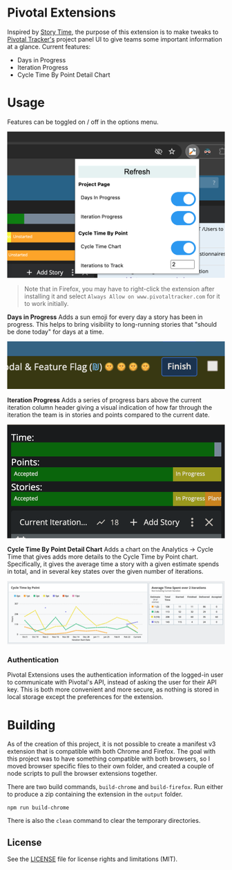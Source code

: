 # Pivotal Extensions

Inspired by [Story Time](https://github.com/bertrandmoulard/story_time/tree/master), the purpose of this extension is to make tweaks to [Pivotal Tracker's](https://www.pivotaltracker.com/) project panel UI to give teams some important information at a glance. Current features:

- Days in Progress
- Iteration Progress
- Cycle Time By Point Detail Chart

# Usage

Features can be toggled on / off in the options menu.

![options menu](./screenshots/options_chrome.png)

> Note that in Firefox, you may have to right-click the extension after installing it and select `Always Allow on www.pivotaltracker.com` for it to work initially.

**Days in Progress** Adds a sun emoji for every day a story has been in progress. This helps to bring visibility to long-running stories that "should be done today" for days at a time.

![days in progress](./screenshots/days_in_progress.png)

**Iteration Progress** Adds a series of progress bars above the current iteration column header giving a visual indication of how far through the iteration the team is in stories and points compared to the current date.

![iteration progress](./screenshots/iteration_progress.png)

**Cycle Time By Point Detail Chart** Adds a chart on the Analytics -> Cycle Time that gives adds more details to the Cycle Time by Point chart. Specifically, it gives the average time a story with a given estimate spends in total, and in several key states over the given number of iterations. 

![cycle time chart](./screenshots/cycle_time_chart.png)

### Authentication

Pivotal Extensions uses the authentication information of the logged-in user to communicate with Pivotal's API, instead of asking the user for their API key. This is both more convenient and more secure, as nothing is stored in local storage except the preferences for the extension.

# Building

As of the creation of this project, it is not possible to create a manifest v3 extension that is compatible with both Chrome and Firefox. The goal with this project was to have something compatible with both browsers, so I moved browser specific files to their own folder, and created a couple of node scripts to pull the browser extensions together.

There are two build commands, `build-chrome` and `build-firefox`. Run either to produce a zip containing the extension in the `output` folder. 

```
npm run build-chrome
```

There is also the `clean` command to clear the temporary directories.

## License

See the [LICENSE](LICENSE.md) file for license rights and limitations (MIT).